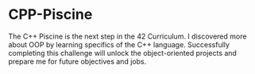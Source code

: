 # CPP-Piscine
The C++ Piscine is the next step in the 42 Curriculum. I discovered more about OOP by learning specifics of the C++ language. Successfully completing this challenge will unlock the object-oriented projects and prepare me for future objectives and jobs.
